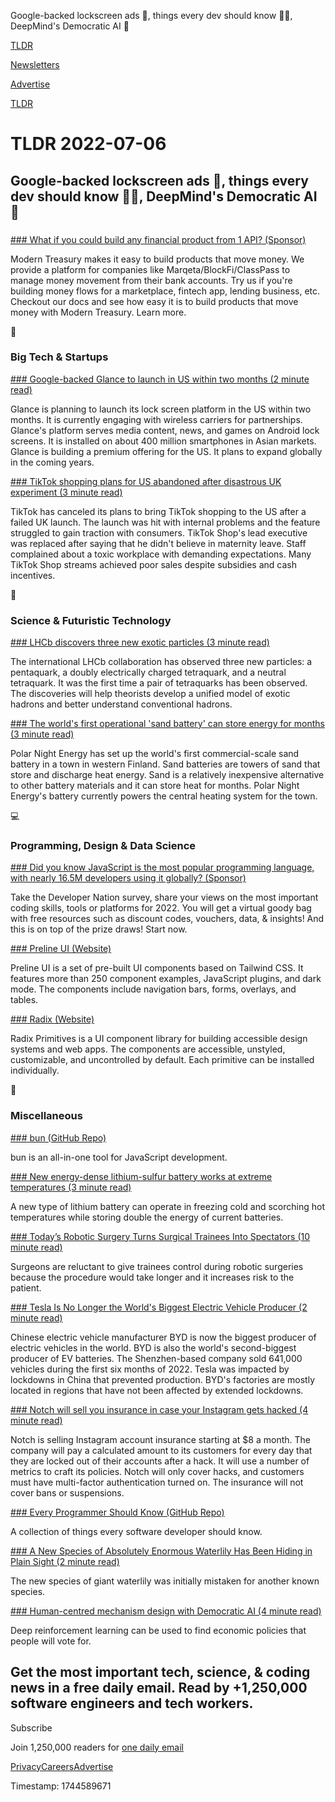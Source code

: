 Google-backed lockscreen ads 📱, things every dev should know 👨‍💻, DeepMind's Democratic AI 🤖

[TLDR](/)

[Newsletters](/newsletters)

[Advertise](https://advertise.tldr.tech/)

[TLDR](/)

# TLDR 2022-07-06

## Google-backed lockscreen ads 📱, things every dev should know 👨‍💻, DeepMind's Democratic AI 🤖

### 

[### What if you could build any financial product from 1 API? (Sponsor)](https://app.mt/tldr-ad-1-header)

Modern Treasury makes it easy to build products that move money. We provide a platform for companies like Marqeta/BlockFi/ClassPass to manage money movement from their bank accounts. Try us if you're building money flows for a marketplace, fintech app, lending business, etc. Checkout our docs and see how easy it is to build products that move money with Modern Treasury. Learn more.

📱

### Big Tech & Startups

[### Google-backed Glance to launch in US within two months (2 minute read)](https://techcrunch.com/2022/07/05/google-backed-glance-to-launch-in-us-within-two-months/?utm_source=tldrnewsletter)

Glance is planning to launch its lock screen platform in the US within two months. It is currently engaging with wireless carriers for partnerships. Glance's platform serves media content, news, and games on Android lock screens. It is installed on about 400 million smartphones in Asian markets. Glance is building a premium offering for the US. It plans to expand globally in the coming years.

[### TikTok shopping plans for US abandoned after disastrous UK experiment (3 minute read)](https://9to5mac.com/2022/07/05/tiktok-shopping/?utm_source=tldrnewsletter)

TikTok has canceled its plans to bring TikTok shopping to the US after a failed UK launch. The launch was hit with internal problems and the feature struggled to gain traction with consumers. TikTok Shop's lead executive was replaced after saying that he didn't believe in maternity leave. Staff complained about a toxic workplace with demanding expectations. Many TikTok Shop streams achieved poor sales despite subsidies and cash incentives.

🚀

### Science & Futuristic Technology

[### LHCb discovers three new exotic particles (3 minute read)](https://home.cern/news/news/physics/lhcb-discovers-three-new-exotic-particles?utm_source=tldrnewsletter)

The international LHCb collaboration has observed three new particles: a pentaquark, a doubly electrically charged tetraquark, and a neutral tetraquark. It was the first time a pair of tetraquarks has been observed. The discoveries will help theorists develop a unified model of exotic hadrons and better understand conventional hadrons.

[### The world's first operational 'sand battery' can store energy for months (3 minute read)](https://interestingengineering.com/worlds-first-sand-battery?utm_source=tldrnewsletter)

Polar Night Energy has set up the world's first commercial-scale sand battery in a town in western Finland. Sand batteries are towers of sand that store and discharge heat energy. Sand is a relatively inexpensive alternative to other battery materials and it can store heat for months. Polar Night Energy's battery currently powers the central heating system for the town.

💻

### Programming, Design & Data Science

[### Did you know JavaScript is the most popular programming language, with nearly 16.5M developers using it globally? (Sponsor)](https://developereconomics.net/?member_id=tldr&amp;utm_medium=nl_week1)

Take the Developer Nation survey, share your views on the most important coding skills, tools or platforms for 2022. You will get a virtual goody bag with free resources such as discount codes, vouchers, data, & insights! And this is on top of the prize draws! Start now.

[### Preline UI (Website)](https://preline.co/?utm_source=tldrnewsletter)

Preline UI is a set of pre-built UI components based on Tailwind CSS. It features more than 250 component examples, JavaScript plugins, and dark mode. The components include navigation bars, forms, overlays, and tables.

[### Radix (Website)](https://www.radix-ui.com/?utm_source=tldrnewsletter)

Radix Primitives is a UI component library for building accessible design systems and web apps. The components are accessible, unstyled, customizable, and uncontrolled by default. Each primitive can be installed individually.

🎁

### Miscellaneous

[### bun (GitHub Repo)](https://github.com/jarred-sumner/bun?utm_source=tldrnewsletter)

bun is an all-in-one tool for JavaScript development.

[### New energy-dense lithium-sulfur battery works at extreme temperatures (3 minute read)](https://newatlas.com/energy/energy-dense-lithium-sulfur-battery-extreme-temperatures/?utm_source=tldrnewsletter)

A new type of lithium battery can operate in freezing cold and scorching hot temperatures while storing double the energy of current batteries.

[### Today’s Robotic Surgery Turns Surgical Trainees Into Spectators (10 minute read)](https://spectrum.ieee.org/robotic-surgery?utm_source=tldrnewsletter)

Surgeons are reluctant to give trainees control during robotic surgeries because the procedure would take longer and it increases risk to the patient.

[### Tesla Is No Longer the World's Biggest Electric Vehicle Producer (2 minute read)](https://www.pcmag.com/news/tesla-is-no-longer-the-worlds-biggest-electric-vehicle-producer?utm_source=tldrnewsletter)

Chinese electric vehicle manufacturer BYD is now the biggest producer of electric vehicles in the world. BYD is also the world's second-biggest producer of EV batteries. The Shenzhen-based company sold 641,000 vehicles during the first six months of 2022. Tesla was impacted by lockdowns in China that prevented production. BYD's factories are mostly located in regions that have not been affected by extended lockdowns.

[### Notch will sell you insurance in case your Instagram gets hacked (4 minute read)](https://techcrunch.com/2022/07/02/notch-instagram-insurance-hacked/?utm_source=tldrnewsletter)

Notch is selling Instagram account insurance starting at $8 a month. The company will pay a calculated amount to its customers for every day that they are locked out of their accounts after a hack. It will use a number of metrics to craft its policies. Notch will only cover hacks, and customers must have multi-factor authentication turned on. The insurance will not cover bans or suspensions.

[### Every Programmer Should Know (GitHub Repo)](https://github.com/mtdvio/every-programmer-should-know?utm_source=tldrnewsletter)

A collection of things every software developer should know.

[### A New Species of Absolutely Enormous Waterlily Has Been Hiding in Plain Sight (2 minute read)](https://www.sciencealert.com/a-new-species-of-absolutely-enormous-waterlily-has-been-hiding-in-plain-sight?utm_source=tldrnewsletter)

The new species of giant waterlily was initially mistaken for another known species.

[### Human-centred mechanism design with Democratic AI (4 minute read)](https://www.deepmind.com/publications/human-centred-mechanism-design-with-democratic-ai?utm_source=tldrnewsletter)

Deep reinforcement learning can be used to find economic policies that people will vote for.

## Get the most important tech, science, & coding news in a free daily email. Read by +1,250,000 software engineers and tech workers.

Subscribe

Join 1,250,000 readers for [one daily email](/api/latest/tech)

[Privacy](/privacy)[Careers](https://jobs.ashbyhq.com/tldr.tech)[Advertise](/tech/advertise)

Timestamp: 1744589671